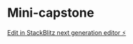 # Mini-capstone

[Edit in StackBlitz next generation editor ⚡️](https://stackblitz.com/~/github.com/Gervyjames/Mini-capstone)